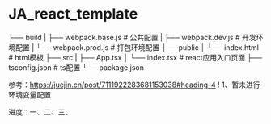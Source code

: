 # JA_react_template
├── build
|   ├── webpack.base.js # 公共配置
|   ├── webpack.dev.js  # 开发环境配置
|   └── webpack.prod.js # 打包环境配置
├── public
│   └── index.html # html模板
├── src
|   ├── App.tsx 
│   └── index.tsx # react应用入口页面
├── tsconfig.json  # ts配置
└── package.json

参考：https://juejin.cn/post/7111922283681153038#heading-4
! 
1、暂未进行环境变量配置

进度：一、二、三、